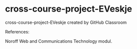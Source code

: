 # cross-course-project-EVeskje
cross-course-project-EVeskje created by GitHub Classroom

References:

Noroff Web and Communications Technology modul.


